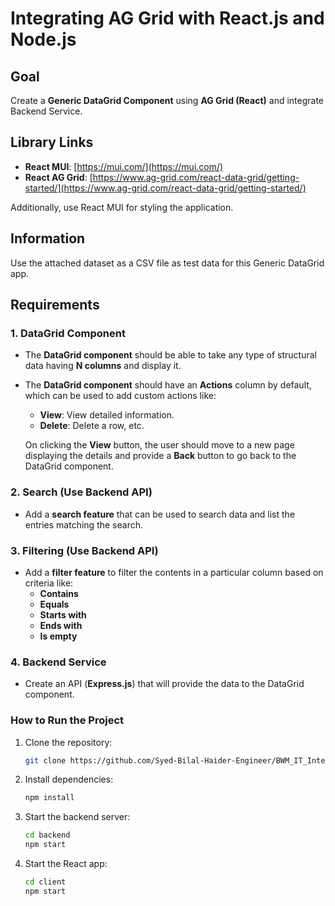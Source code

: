 # Integrating AG Grid with React.js and Node.js
## Goal
Create a **Generic DataGrid Component** using **AG Grid (React)** and integrate Backend Service.

## Library Links
- **React MUI**: [https://mui.com/](https://mui.com/)
- **React AG Grid**: [https://www.ag-grid.com/react-data-grid/getting-started/](https://www.ag-grid.com/react-data-grid/getting-started/)

Additionally, use React MUI for styling the application.

## Information
Use the attached dataset as a CSV file as test data for this Generic DataGrid app.

## Requirements

### 1. DataGrid Component
- The **DataGrid component** should be able to take any type of structural data having **N columns** and display it.
- The **DataGrid component** should have an **Actions** column by default, which can be used to add custom actions like:
  - **View**: View detailed information.
  - **Delete**: Delete a row, etc.

  On clicking the **View** button, the user should move to a new page displaying the details and provide a **Back** button to go back to the DataGrid component.

### 2. Search (Use Backend API)
- Add a **search feature** that can be used to search data and list the entries matching the search.

### 3. Filtering (Use Backend API)
- Add a **filter feature** to filter the contents in a particular column based on criteria like:
  - **Contains**
  - **Equals**
  - **Starts with**
  - **Ends with**
  - **Is empty**

### 4. Backend Service
- Create an API (**Express.js**) that will provide the data to the DataGrid component.

### How to Run the Project
1. Clone the repository:
   ```bash
   git clone https://github.com/Syed-Bilal-Haider-Engineer/BWM_IT_Internship.git
   ```

2. Install dependencies:
   ```bash
   npm install
   ```

3. Start the backend server:
   ```bash
   cd backend
   npm start
   ```

4. Start the React app:
   ```bash
   cd client
   npm start
   ```

